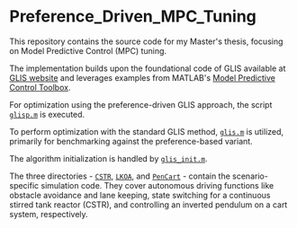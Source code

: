 # Preference_Driven_MPC_Tuning

This repository contains the source code for my Master's thesis, focusing on Model Predictive Control (MPC) tuning. 

The implementation builds upon the foundational code of GLIS available at [GLIS website](http://cse.lab.imtlucca.it/~bemporad/glis/) and leverages examples from MATLAB's [Model Predictive Control Toolbox](https://www.mathworks.com/products/model-predictive-control.html).

For optimization using the preference-driven GLIS approach, the script [`glisp.m`](/glisp.m) is executed.

To perform optimization with the standard GLIS method, [`glis.m`](/glis.m) is utilized, primarily for benchmarking against the preference-based variant.

The algorithm initialization is handled by [`glis_init.m`](/glis_init.m).

The three directories - [`CSTR`](/CSTR), [`LKOA`](/LKOA), and [`PenCart`](/PenCart) - contain the scenario-specific simulation code. They cover autonomous driving functions like obstacle avoidance and lane keeping, state switching for a continuous stirred tank reactor (CSTR), and controlling an inverted pendulum on a cart system, respectively.
